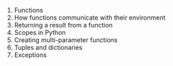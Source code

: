 1. Functions
2. How functions communicate with their environment
3. Returning a result from a function
4. Scopes in Python
5. Creating multi-parameter functions
6. Tuples and dictionaries
7. Exceptions
